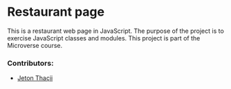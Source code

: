 # Restaurant page

This is a restaurant web page in JavaScript. The purpose of the project is to exercise JavaScript classes and modules. This project is part of the Microverse course.

### Contributors:
* [Jeton Thaçii](https://github.com/jeton-th)